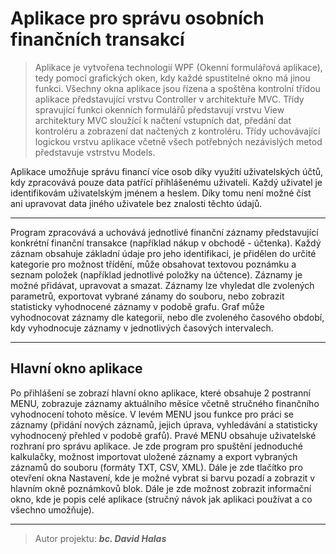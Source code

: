 # **Aplikace pro správu osobních finančních transakcí** 
> Aplikace je vytvořena technologií WPF (Okenní formulářová aplikace), tedy pomocí grafických oken, kdy každé spustitelné okno má jinou funkci. 
Všechny okna aplikace jsou řízena a spoštěna kontrolní třídou aplikace představující vrstvu Controller v architektuře MVC.
Třídy spravující funkci okenních formulářů představují vrstvu View architektury MVC sloužící k načtení vstupních dat, předání dat kontroléru a zobrazení dat načtených z kontroléru.
Třídy uchovávající logickou vrstvu aplikace včetně všech potřebných nezávislých metod představuje vstrstvu Models.


Aplikace umožňuje správu financí více osob díky využití uživatelských účtů, kdy zpracovává pouze data patřící přihlášenému uživateli. 
Každý uživatel je identifikovám uživatelským jménem a heslem. Díky tomu není možné číst ani upravovat data jiného uživatele bez znalosti těchto údajů. 
***

Program zpracovává a uchovává jednotlivé finanční záznamy představující konkrétní finanční transakce (například nákup v obchodě - účtenka). 
Každý záznam obsahuje základní údaje pro jeho identifikaci, je přidělen do určité kategorie pro možnost třídění, může obsahovat textovou poznámku a seznam položek (například jednotlivé položky na účtence). 
Záznamy je možné přidávat, upravovat a smazat. 
Záznamy lze vhyledat dle zvolených parametrů, exportovat vybrané zánamy do souboru, nebo zobrazit statisticky vyhodnocené záznamy v podobě grafu. 
Graf může vyhodnocovat záznamy dle kategorií, nebo dle zvoleného časového období, kdy vyhodnocuje záznamy v jednotlivých časových intervalech.
***

Hlavní okno aplikace
---
Po přihlášení se zobrazí hlavní okno aplikace, které obsahuje 2 postranní MENU, zobrazuje záznamy aktuálního měsíce včetně stručného finančního vyhodnocení tohoto měsíce. 
V levém MENU jsou funkce pro práci se záznamy (přidání nových záznamů, jejich úprava, vyhledávání a statisticky vyhodnocený přehled v podobě grafů). 
Pravé MENU obsahuje uživatelské rozhraní pro správu aplikace. 
Je zde program pro spuštění jednoduché kalkulačky, možnost importovat uložené záznamy a export vybraných záznamů do souboru (formáty TXT, CSV, XML). 
Dále je zde tlačítko pro otevření okna Nastavení, kde je možné vybrat si barvu pozadí a zobrazit v hlavním okně poznámkovů blok. 
Dále je zde možnost zobrazit informační okno, kde je popis celé aplikace (stručný návok jak aplikaci používat a co všechno umožňuje).
***
    
> Autor projektu: ***bc. David Halas***
